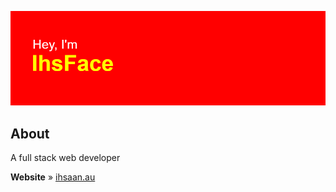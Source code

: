 ![Hey, I'm IhsFace](header.png)

## About
A full stack web developer

**Website** » [ihsaan.au](https://ihsaan.au)
